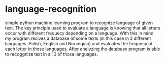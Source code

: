 # language-recognition

simple python machine learning program to recognize language of given text. The key principle used to evaluate a language is knowing that all letters occur with different frequecy depending on a language. With this in mind my program recives a database of some texts (in this case in 3 different languages: Polish, English and Norvegian) and evaluates the frequecy of each letter in those languages. After analyzing the database program is able to recoggnize text in all 3 of those languages.

